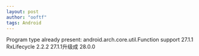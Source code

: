 ```yaml
---
layout: post
author: "ooftf"
tags: Android
---
```


Program type already present: android.arch.core.util.Function
support 27.1.1  RxLifecycle 2.2.2
 27.1.1升级成 28.0.0
